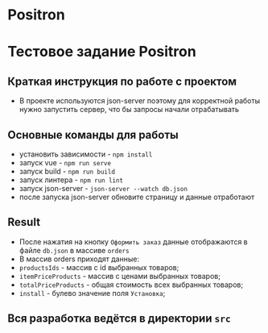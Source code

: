 # Positron
# Тестовое задание Positron
## Краткая инструкция по работе с проектом
* В проекте используются json-server поэтому для корректной работы нужно запустить сервер, что бы запросы начали отрабатывать
## Основные команды для работы
* установить зависимости - `npm install`
* запуск vue - `npm run serve`
* запуск build - `npm run build`
* запуск линтера - `npm run lint`
* запуск json-server - `json-server --watch db.json`
* после запуска json-server обновите страницу и данные отработают

## Result
* После нажатия на кнопку `Оформить заказ` данные отображаются в файле `db.json` в массиве `orders`
* В массив orders приходят данные:
* `productsIds` - массив с id выбранных товаров;
* `itemPriceProducts` - массив с ценами выбранных товаров;
* `totalPriceProducts` - общая стоимость всех выбранных товаров;
* `install` - булево значение поля `Установка`;

## Вся разработка ведётся в директории `src`
